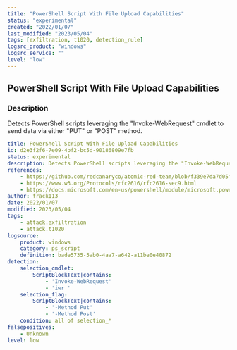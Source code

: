 ```yaml
---
title: "PowerShell Script With File Upload Capabilities"
status: "experimental"
created: "2022/01/07"
last_modified: "2023/05/04"
tags: [exfiltration, t1020, detection_rule]
logsrc_product: "windows"
logsrc_service: ""
level: "low"
---
```


## PowerShell Script With File Upload Capabilities

### Description

Detects PowerShell scripts leveraging the "Invoke-WebRequest" cmdlet to send data via either "PUT" or "POST" method.

```yml
title: PowerShell Script With File Upload Capabilities
id: d2e3f2f6-7e09-4bf2-bc5d-90186809e7fb
status: experimental
description: Detects PowerShell scripts leveraging the "Invoke-WebRequest" cmdlet to send data via either "PUT" or "POST" method.
references:
    - https://github.com/redcanaryco/atomic-red-team/blob/f339e7da7d05f6057fdfcdd3742bfcf365fee2a9/atomics/T1020/T1020.md
    - https://www.w3.org/Protocols/rfc2616/rfc2616-sec9.html
    - https://docs.microsoft.com/en-us/powershell/module/microsoft.powershell.utility/invoke-webrequest?view=powershell-7.2
author: frack113
date: 2022/01/07
modified: 2023/05/04
tags:
    - attack.exfiltration
    - attack.t1020
logsource:
    product: windows
    category: ps_script
    definition: bade5735-5ab0-4aa7-a642-a11be0e40872
detection:
    selection_cmdlet:
        ScriptBlockText|contains:
            - 'Invoke-WebRequest'
            - 'iwr '
    selection_flag:
        ScriptBlockText|contains:
            - '-Method Put'
            - '-Method Post'
    condition: all of selection_*
falsepositives:
    - Unknown
level: low

```
